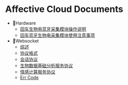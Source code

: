 # Affective Cloud Documents

* 📱Hardware
	*  [回车生物电蓝牙采集模块操作说明][1]
	*  [回车蓝牙生物电采集模块使用注意事项][2]
* 📡Websocket
	*  [综述][3]
	*  [协议格式][4]
	*  [会话协议][5]
	*  [生物数据基础分析服务协议][6]
	*  [情感计算服务协议][7]
	*  [Err Code][8]

[1]:	hardware/%E5%9B%9E%E8%BD%A6%E7%94%9F%E7%89%A9%E7%94%B5%E8%93%9D%E7%89%99%E9%87%87%E9%9B%86%E6%A8%A1%E5%9D%97%E6%93%8D%E4%BD%9C%E8%AF%B4%E6%98%8E.md
[2]:	hardware/%E5%9B%9E%E8%BD%A6%E8%93%9D%E7%89%99%E7%94%9F%E7%89%A9%E7%94%B5%E9%87%87%E9%9B%86%E6%A8%A1%E5%9D%97%E4%BD%BF%E7%94%A8%E6%B3%A8%E6%84%8F%E4%BA%8B%E9%A1%B9.md
[3]:	websocket/%E7%BB%BC%E8%BF%B0.md
[4]:	websocket/%E5%8D%8F%E8%AE%AE%E6%A0%BC%E5%BC%8F.md
[5]:	websocket/%E4%BC%9A%E8%AF%9D%E5%8D%8F%E8%AE%AE.md
[6]:	websocket/%E7%94%9F%E7%89%A9%E6%95%B0%E6%8D%AE%E5%9F%BA%E7%A1%80%E5%88%86%E6%9E%90%E6%9C%8D%E5%8A%A1%E5%8D%8F%E8%AE%AE.md
[7]:	websocket/%E6%83%85%E6%84%9F%E8%AE%A1%E7%AE%97%E6%9C%8D%E5%8A%A1%E5%8D%8F%E8%AE%AE.md
[8]:	websocket/ErrCode.md
